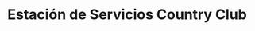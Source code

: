 ---
title: "Estación de Servicios Country Club"
url: /caracas/estacion-de-servicios-country-club/
shop: comodidad
---